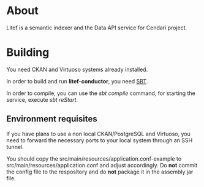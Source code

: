 # About

Litef is a semantic indexer and the Data API service for Cendari project.

# Building

You need CKAN and Virtuoso systems already installed.

In order to build and run **litef-conductor**, you need [SBT](www.scala-sbt.org).

In order to compile, you can use the *sbt compile* command, for starting
the service, execute *sbt reStart*.

## Environment requisites

If you have plans to use a non local CKAN/PostgreSQL and Virtuoso, you need to
forward the necessary ports to your local system through an SSH tunnel.

You should copy the src/main/resources/application.conf-example to
src/main/resources/application.conf and adjust accordingly. Do **not**
commit the config file to the respository and do **not** package
it in the assembly jar file.

